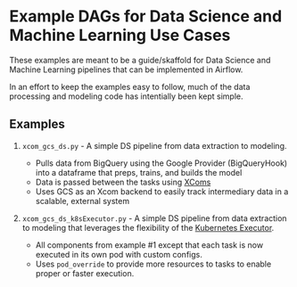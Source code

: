 # Example DAGs for Data Science and Machine Learning Use Cases

These examples are meant to be a guide/skaffold for Data Science and Machine Learning pipelines that can be implemented in Airflow.

In an effort to keep the examples easy to follow, much of the data processing and modeling code has intentially been kept simple.

## Examples

1. `xcom_gcs_ds.py` - A simple DS pipeline from data extraction to modeling.
    - Pulls data from BigQuery using the Google Provider (BigQueryHook) into a dataframe that preps, trains, and builds the model
    - Data is passed between the tasks using [XComs](https://airflow.apache.org/docs/apache-airflow/stable/concepts/xcoms.html)
    - Uses GCS as an Xcom backend to easily track intermediary data in a scalable, external system

2. `xcom_gcs_ds_k8sExecutor.py` - A simple DS pipeline from data extraction to modeling that leverages the flexibility of the [Kubernetes Executor](https://www.astronomer.io/blog/new-kubernetesexecutor).
    - All components from example #1 except that each task is now executed in its own pod with custom configs.
    - Uses `pod_override` to provide more resources to tasks to enable proper or faster execution.
